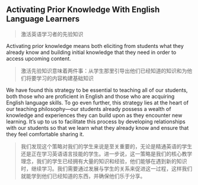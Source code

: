 ## Activating Prior Knowledge With English Language Learners

> 激活英语学习者的先验知识

Activating prior knowledge means both eliciting from students what they already know and building initial knowledge that they need in order to access upcoming content.

> 激活先验知识意味着两件事：从学生那里引导出他们已经知道的知识和为他们将要学习的内容构建基础知识

We have found this strategy to be essential to teaching all of our students, both those who are proficient in English and those who are acquiring English language skills. To go even further, this strategy lies at the heart of our teaching philosophy—our students already possess a wealth of knowledge and experiences they can build upon as they encounter new learning. It’s up to us to facilitate this process by developing relationships with our students so that we learn what they already know and ensure that they feel comfortable sharing it.

> 我们发现这个策略对我们的学生来说是至关重要的，无论是精通英语的学生还是正在学习英语语言技能的学生。进一步说，这一策略是我们的核心教学理念，我们的学生已经拥有大量的知识和经验，他们能够在遇到新的知识时，继续学习。我们需要通过发展与学生的关系来促进这一过程，这样我们就能学到他们已经知道的东西，并确保他们乐于分享。